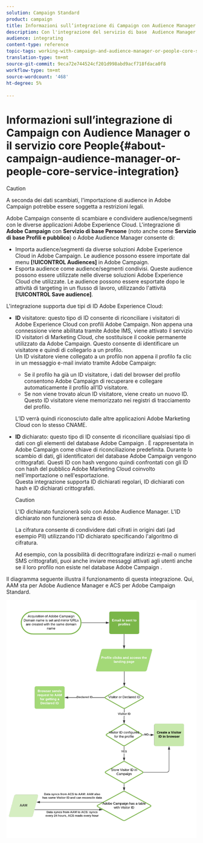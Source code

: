 ```yaml
---
solution: Campaign Standard
product: campaign
title: Informazioni sull’integrazione di Campaign con Audience Manager o il servizio core People
description: Con l'integrazione del servizio di base  Audience Manager / Persone, potete condividere audience o segmenti all'interno delle diverse soluzioni Adobe Experience Cloud.
audience: integrating
content-type: reference
topic-tags: working-with-campaign-and-audience-manager-or-people-core-service
translation-type: tm+mt
source-git-commit: 9eca72e744524cf201d998abd9acf718fdaca0f8
workflow-type: tm+mt
source-wordcount: '468'
ht-degree: 5%

---
```



# Informazioni sull’integrazione di Campaign con Audience Manager o il servizio core People{#about-campaign-audience-manager-or-people-core-service-integration}

>[!CAUTION]
>
>A seconda dei dati scambiati, l&#39;importazione di audience in  Adobe Campaign potrebbe essere soggetta a restrizioni legali.

 Adobe Campaign consente di scambiare e condividere audience/segmenti con le diverse applicazioni Adobe Experience Cloud. L&#39;integrazione di **Adobe Campaign** con **Servizio di base Persone** (noto anche come **Servizio di base Profili e pubblico**) o Adobe Audience Manager consente di:

* Importa audience/segmenti da diverse soluzioni Adobe Experience Cloud in  Adobe Campaign. Le audience possono essere importate dal menu **[!UICONTROL Audiences]** in  Adobe Campaign.
* Esporta audience come audience/segmenti condivisi. Queste audience possono essere utilizzate nelle diverse soluzioni Adobe Experience Cloud che utilizzate. Le audience possono essere esportate dopo le attività di targeting in un flusso di lavoro, utilizzando l&#39;attività **[!UICONTROL Save audience]**.

L&#39;integrazione supporta due tipi di ID Adobe Experience Cloud:

* **ID** visitatore: questo tipo di ID consente di riconciliare i visitatori di Adobe Experience Cloud con  profili Adobe Campaign. Non appena una connessione viene abilitata tramite  Adobe IMS, viene attivato il servizio ID visitatori di Marketing Cloud, che sostituisce il cookie permanente utilizzato da  Adobe Campaign. Questo consente di identificare un visitatore e quindi di collegarlo a un profilo.
   <br>Un ID visitatore viene collegato a un profilo non appena il profilo fa clic in un messaggio e-mail inviato tramite  Adobe Campaign:
   * Se il profilo ha già un ID visitatore, i dati del browser del profilo consentono  Adobe Campaign di recuperare e collegare automaticamente il profilo all’ID visitatore.
   * Se non viene trovato alcun ID visitatore, viene creato un nuovo ID. Questo ID visitatore viene memorizzato nei registri di tracciamento del profilo.

   L’ID verrà quindi riconosciuto dalle altre applicazioni Adobe Marketing Cloud con lo stesso CNAME.

* **ID** dichiarato: questo tipo di ID consente di riconciliare qualsiasi tipo di dati con gli elementi del database Adobe Campaign . È rappresentata in  Adobe Campaign come chiave di riconciliazione predefinita. Durante lo scambio di dati, gli identificatori del database Adobe Campaign  vengono crittografati. Questi ID con hash vengono quindi confrontati con gli ID con hash del pubblico Adobe Marketing Cloud coinvolto nell&#39;importazione o nell&#39;esportazione.
   <br>Questa integrazione supporta ID dichiarati regolari, ID dichiarati con hash e ID dichiarati crittografati.

   >[!CAUTION]
   >
   >L&#39;ID dichiarato funzionerà solo con Adobe Audience Manager. L&#39;ID dichiarato non funzionerà senza di esso.

   La cifratura consente di condividere dati cifrati in origini dati (ad esempio PII) utilizzando l&#39;ID dichiarato specificando l&#39;algoritmo di cifratura.

   Ad esempio, con la possibilità di decrittografare indirizzi e-mail o numeri SMS crittografati, puoi anche inviare messaggi attivati agli utenti anche se il loro profilo non esiste nel database Adobe Campaign .

Il diagramma seguente illustra il funzionamento di questa integrazione. Qui, AAM sta per Adobe Audience Manager e ACS per  Adobe Campaign Standard.

![](assets/aam_diagram.png)